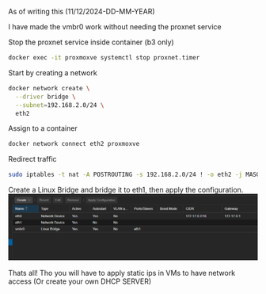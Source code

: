 As of writing this (11/12/2024-DD-MM-YEAR)


I have made the vmbr0 work without needing the proxnet service


Stop the proxnet service inside container (b3 only)
```bash
docker exec -it proxmoxve systemctl stop proxnet.timer
```

Start by creating a network

```bash
docker network create \
  --driver bridge \
  --subnet=192.168.2.0/24 \
  eth2
```

Assign to a container

```bash
docker network connect eth2 proxmoxve
```

Redirect traffic

```bash
sudo iptables -t nat -A POSTROUTING -s 192.168.2.0/24 ! -o eth2 -j MASQUERADE
```

Create a Linux Bridge and bridge it to eth1, then apply the configuration.
![vmbr0](./image.png)


Thats all! Tho you will have to apply static ips in VMs to have network access (Or create your own DHCP SERVER)
